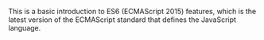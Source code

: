 This is a basic introduction to ES6 (ECMAScript 2015) features, which is the latest version of the ECMAScript standard that defines the JavaScript language.
